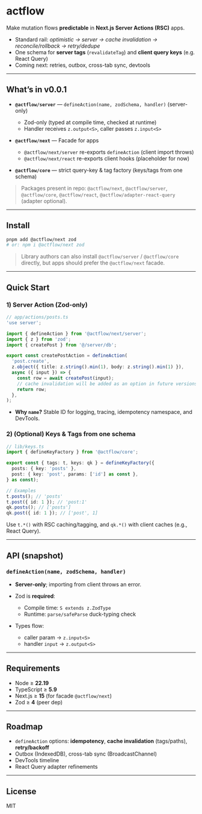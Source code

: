 # actflow

Make mutation flows **predictable** in **Next.js Server Actions (RSC)** apps.

- Standard rail: _optimistic → server → cache invalidation → reconcile/rollback → retry/dedupe_
- One schema for **server tags** (`revalidateTag`) and **client query keys** (e.g. React Query)
- Coming next: retries, outbox, cross-tab sync, devtools

---

## What’s in v0.0.1

- **`@actflow/server`** — `defineAction(name, zodSchema, handler)` (server-only)
  - Zod-only (typed at compile time, checked at runtime)
  - Handler receives `z.output<S>`, caller passes `z.input<S>`

- **`@actflow/next`** — Facade for apps
  - `@actflow/next/server` re-exports `defineAction` (client import throws)
  - `@actflow/next/react` re-exports client hooks (placeholder for now)

- **`@actflow/core`** — strict query-key & tag factory (keys/tags from one schema)

> Packages present in repo: `@actflow/next`, `@actflow/server`, `@actflow/core`, `@actflow/react`, `@actflow/adapter-react-query` (adapter optional).

---

## Install

```bash
pnpm add @actflow/next zod
# or: npm i @actflow/next zod
```

> Library authors can also install `@actflow/server` / `@actflow/core` directly, but apps should prefer the `@actflow/next` facade.

---

## Quick Start

### 1) Server Action (Zod-only)

```ts
// app/actions/posts.ts
'use server';

import { defineAction } from '@actflow/next/server';
import { z } from 'zod';
import { createPost } from '@/server/db';

export const createPostAction = defineAction(
  'post.create',
  z.object({ title: z.string().min(1), body: z.string().min(1) }),
  async ({ input }) => {
    const row = await createPost(input);
    // cache invalidation will be added as an option in future versions
    return row;
  },
);
```

- **Why `name`?** Stable ID for logging, tracing, idempotency namespace, and DevTools.

### 2) (Optional) Keys & Tags from one schema

```ts
// lib/keys.ts
import { defineKeyFactory } from '@actflow/core';

export const { tags: t, keys: qk } = defineKeyFactory({
  posts: { key: 'posts' },
  post: { key: 'post', params: ['id'] as const },
} as const);

// Examples
t.posts(); // 'posts'
t.post({ id: 1 }); // 'post:1'
qk.posts(); // ['posts']
qk.post({ id: 1 }); // ['post', 1]
```

Use `t.*()` with RSC caching/tagging, and `qk.*()` with client caches (e.g., React Query).

---

## API (snapshot)

### `defineAction(name, zodSchema, handler)`

- **Server-only**; importing from client throws an error.
- Zod is **required**:
  - Compile time: `S extends z.ZodType`
  - Runtime: `parse/safeParse` duck-typing check

- Types flow:
  - caller param → `z.input<S>`
  - handler `input` → `z.output<S>`

---

## Requirements

- Node ≥ **22.19**
- TypeScript ≥ **5.9**
- Next.js ≥ **15** (for facade `@actflow/next`)
- Zod ≥ **4** (peer dep)

---

## Roadmap

- `defineAction` options: **idempotency**, **cache invalidation** (tags/paths), **retry/backoff**
- Outbox (IndexedDB), cross-tab sync (BroadcastChannel)
- DevTools timeline
- React Query adapter refinements

---

## License

MIT
